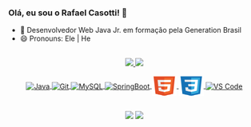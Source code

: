 

### Olá, eu sou o Rafael Casotti! 👋

- 🔭 Desenvolvedor Web Java Jr. em formação pela Generation Brasil
- 😄 Pronouns: Ele | He

 <div align="center"><br>
 <div align="space-between">
  <a href="https://github.com/RafaelCasotti">
  <img height="140em" src="https://github-readme-stats.vercel.app/api?username=RafaelCasotti&show_icons=true&theme=dracula&include_all_commits=true&count_private=true"/>
  <img height="140em" src="https://github-readme-stats.vercel.app/api/top-langs/?username=RafaelCasotti&layout=compact&langs_count=7&theme=dracula"/>
</div>
  


  <div style="display: inline_block"><br>
  <img src="https://cdn.jsdelivr.net/gh/devicons/devicon/icons/java/java-original.svg" alt="Java" height="40" width="50" align="center">
  <img src="https://cdn.jsdelivr.net/gh/devicons/devicon/icons/git/git-original.svg" alt="Git" height="40" width="50" align="center">
  <img src="https://cdn.jsdelivr.net/gh/devicons/devicon/icons/mysql/mysql-original-wordmark.svg" alt="MySQL" height="80" align="center">
  <img src="https://cdn.jsdelivr.net/gh/devicons/devicon/icons/spring/spring-original.svg" alt="SpringBoot" height="46" width="65" align="center">
  <img align="center" alt="rafa-HTML" height="40" width="50" src="https://raw.githubusercontent.com/devicons/devicon/master/icons/html5/html5-original.svg">
  <img align="center" alt="rafa-CSS" height="40" width="50" src="https://raw.githubusercontent.com/devicons/devicon/master/icons/css3/css3-original.svg">
  <img src="https://cdn.jsdelivr.net/gh/devicons/devicon/icons/vscode/vscode-original.svg" alt="VS Code" height="40" width="50" align="center">

</div>
  
 ##
  
[<img src="https://img.shields.io/badge/linkedin-%230077B5.svg?&style=for-the-badge&logo=linkedin&logoColor=white" />](https://www.linkedin.com/in/rafaelsantoscasotti//) 
 <a href = "mailto:rafa_scasotti@hotmail.com"><img src="https://img.shields.io/badge/Microsoft_Outlook-0078D4?style=for-the-badge&logo=microsoft-outlook&logoColor=white" target="_blank"></a></div>
